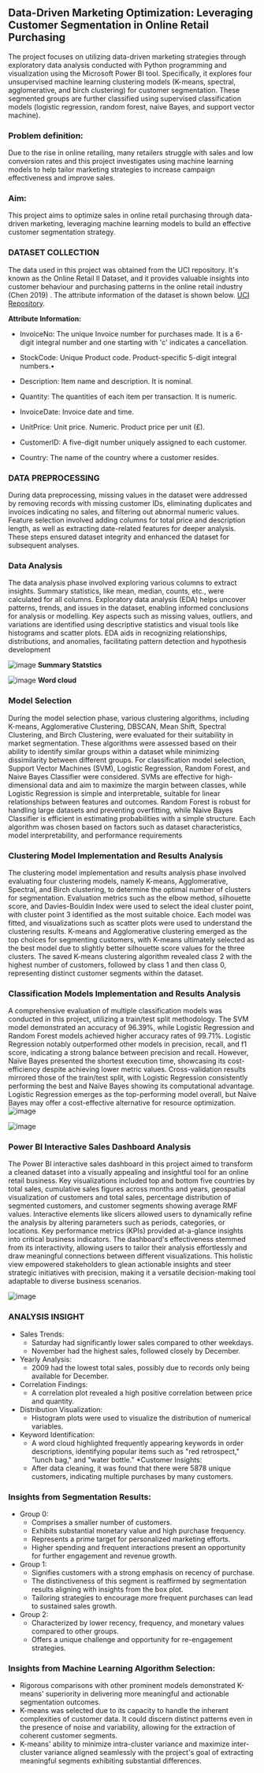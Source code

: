 ## Data-Driven Marketing Optimization: Leveraging Customer Segmentation in Online Retail Purchasing

The project focuses on utilizing data-driven marketing strategies through exploratory data analysis conducted with Python programming and visualization using the Microsoft Power BI tool. Specifically, it explores four unsupervised machine learning clustering models (K-means, spectral, agglomerative, and birch clustering) for customer segmentation. These segmented groups are further classified using supervised classification models (logistic regression, random forest, naive Bayes, and support vector machine).

### Problem definition:
Due to the rise in online retailing, many retailers struggle with sales and low conversion rates and this project investigates using machine learning models to help tailor marketing strategies to 
increase campaign effectiveness and improve sales.

### Aim:
This project aims to optimize sales in online retail purchasing through data-driven marketing,
leveraging machine learning models to build an effective customer segmentation strategy.

### DATASET COLLECTION
The data used in this project was obtained from the UCI repository. It's known as the Online Retail II Dataset, and it provides valuable insights into customer behaviour and purchasing patterns in the online retail industry (Chen 2019) . The attribute information of the dataset is shown below. [UCI Repository](https://archive.ics.uci.edu/dataset/502/online+retail+ii).

**Attribute Information:**

* InvoiceNo: The unique Invoice number for purchases made. It is a 6-digit integral number and one starting with 'c' indicates a cancellation.

* StockCode: Unique Product code. Product-specific 5-digit integral numbers.•

* Description: Item name and description. It is nominal.

* Quantity: The quantities of each  item per transaction. It is numeric.

* InvoiceDate: Invoice date and time.

* UnitPrice: Unit price. Numeric. Product price per unit (£).

* CustomerID: A five-digit number uniquely assigned to each customer.

* Country:  The name of the country where a customer resides.

### DATA PREPROCESSING
During data preprocessing, missing values in the dataset were addressed by removing records with missing customer IDs, eliminating duplicates and invoices indicating no sales, and filtering out abnormal numeric values. Feature selection involved adding columns for total price and description length, as well as extracting date-related features for deeper analysis. These steps ensured dataset integrity and enhanced the dataset for subsequent analyses.

### Data Analysis
The data analysis phase involved exploring various columns to extract insights. Summary statistics, like mean, median, counts, etc., were calculated for all columns. Exploratory data analysis (EDA) helps uncover patterns, trends, and issues in the dataset, enabling informed conclusions for analysis or modelling. Key aspects such as missing values, outliers, and variations are identified using descriptive statistics and visual tools like histograms and scatter plots. EDA aids in recognizing relationships, distributions, and anomalies, facilitating pattern detection and hypothesis development 

![image](https://github.com/noshiobec/customer-segmentation/assets/96450822/d3fa42b3-6968-489f-990a-e2a38de1551d)       **Summary Statstics**

![image](https://github.com/noshiobec/customer-segmentation/assets/96450822/3f713436-195a-43f2-81e8-80e728d1b61f)        **Word cloud**


### Model Selection
During the model selection phase, various clustering algorithms, including K-means, Agglomerative Clustering, DBSCAN, Mean Shift, Spectral Clustering, and Birch Clustering, were evaluated for their suitability in market segmentation. These algorithms were assessed based on their ability to identify similar groups within a dataset while minimizing dissimilarity between different groups. For classification model selection, Support Vector Machines (SVM), Logistic Regression, Random Forest, and Naive Bayes Classifier were considered. SVMs are effective for high-dimensional data and aim to maximize the margin between classes, while Logistic Regression is simple and interpretable, suitable for linear relationships between features and outcomes. Random Forest is robust for handling large datasets and preventing overfitting, while Naive Bayes Classifier is efficient in estimating probabilities with a simple structure. Each algorithm was chosen based on factors such as dataset characteristics, model interpretability, and performance requirements

### Clustering Model Implementation and Results Analysis
The clustering model implementation and results analysis phase involved evaluating four clustering models, namely K-means, Agglomerative, Spectral, and Birch clustering, to determine the optimal number of clusters for segmentation. Evaluation metrics such as the elbow method, silhouette score, and Davies-Bouldin Index were used to select the ideal cluster point, with cluster point 3 identified as the most suitable choice. Each model was fitted, and visualizations such as scatter plots were used to understand the clustering results. K-means and Agglomerative clustering emerged as the top choices for segmenting customers, with K-means ultimately selected as the best model due to slightly better silhouette score values for the three clusters. The saved K-means clustering algorithm revealed class 2 with the highest number of customers, followed by class 1 and then class 0, representing distinct customer segments within the dataset.

### Classification Models Implementation and Results Analysis
A comprehensive evaluation of multiple classification models was conducted in this project, utilizing a train/test split methodology. The SVM model demonstrated an accuracy of 96.39%, while Logistic Regression and Random Forest models achieved higher accuracy rates of 99.71%. Logistic Regression notably outperformed other models in precision, recall, and f1 score, indicating a strong balance between precision and recall. However, Naïve Bayes presented the shortest execution time, showcasing its cost-efficiency despite achieving lower metric values. Cross-validation results mirrored those of the train/test split, with Logistic Regression consistently performing the best and Naïve Bayes showing its computational advantage. Logistic Regression emerges as the top-performing model overall, but Naïve Bayes may offer a cost-effective alternative for resource optimization.
![image](https://github.com/noshiobec/customer-segmentation/assets/96450822/4469fa12-c7e1-4c0c-877b-cc9a63eda45c)

![image](https://github.com/noshiobec/customer-segmentation/assets/96450822/1b1ae45a-1a0d-4c09-8f98-7e8b262f808b)



### Power BI Interactive Sales Dashboard Analysis

The Power BI interactive sales dashboard in this project aimed to transform a cleaned dataset into a visually appealing and insightful tool for an online retail business. Key visualizations included top and bottom five countries by total sales, cumulative sales figures across months and years, geospatial visualization of customers and total sales, percentage distribution of segmented customers, and customer segments showing average RMF values. Interactive elements like slicers allowed users to dynamically refine the analysis by altering parameters such as periods, categories, or locations. Key performance metrics (KPIs) provided at-a-glance insights into critical business indicators. The dashboard's effectiveness stemmed from its interactivity, allowing users to tailor their analysis effortlessly and draw meaningful connections between different visualizations. This holistic view empowered stakeholders to glean actionable insights and steer strategic initiatives with precision, making it a versatile decision-making tool adaptable to diverse business scenarios.

![image](https://github.com/noshiobec/customer-segmentation/assets/96450822/d538b6ec-db76-42d8-8e9d-4dcaab600b73)


### ANALYSIS INSIGHT
* Sales Trends:
  * Saturday had significantly lower sales compared to other weekdays.
  * November had the highest sales, followed closely by December.
* Yearly Analysis:
  * 2009 had the lowest total sales, possibly due to records only being available for December.
* Correlation Findings:
  * A correlation plot revealed a high positive correlation between price and quantity.
* Distribution Visualization:
  * Histogram plots were used to visualize the distribution of numerical variables.
* Keyword Identification:
  * A word cloud highlighted frequently appearing keywords in order descriptions, identifying popular items such as "red retrospect," "lunch bag," and "water bottle."
 *Customer Insights:
  * After data cleaning, it was found that there were 5878 unique customers, indicating multiple purchases by many customers.

### Insights from Segmentation Results:
* Group 0:
  * Comprises a smaller number of customers.
  * Exhibits substantial monetary value and high purchase frequency.
  * Represents a prime target for personalized marketing efforts.
  * Higher spending and frequent interactions present an opportunity for further engagement and revenue growth.
* Group 1:
  * Signifies customers with a strong emphasis on recency of purchase.
  * The distinctiveness of this segment is reaffirmed by segmentation results aligning with insights from the box plot.
  * Tailoring strategies to encourage more frequent purchases can lead to sustained sales growth.
* Group 2:
  * Characterized by lower recency, frequency, and monetary values compared to other groups.
  * Offers a unique challenge and opportunity for re-engagement strategies.

### Insights from Machine Learning Algorithm Selection:
* Rigorous comparisons with other prominent models demonstrated K-means' superiority in delivering more meaningful and actionable segmentation outcomes.
* K-means was selected due to its capacity to handle the inherent complexities of customer data.
It could discern distinct patterns even in the presence of noise and variability, allowing for the extraction of coherent customer segments.
* K-means' ability to minimize intra-cluster variance and maximize inter-cluster variance aligned seamlessly with the project's goal of extracting meaningful segments exhibiting substantial differences.
